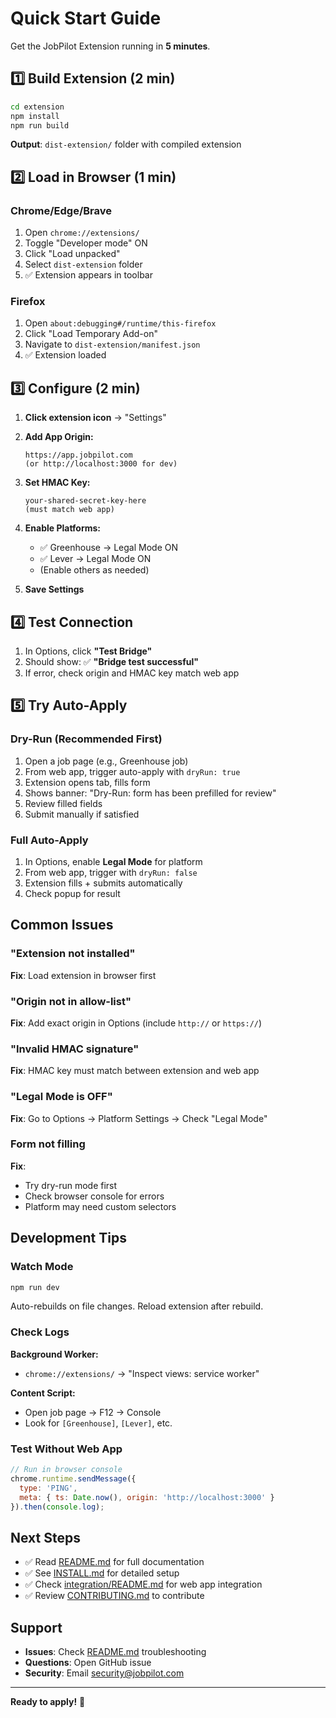 # Quick Start Guide

Get the JobPilot Extension running in **5 minutes**.

## 1️⃣ Build Extension (2 min)

```bash
cd extension
npm install
npm run build
```

**Output**: `dist-extension/` folder with compiled extension

## 2️⃣ Load in Browser (1 min)

### Chrome/Edge/Brave

1. Open `chrome://extensions/`
2. Toggle "Developer mode" ON
3. Click "Load unpacked"
4. Select `dist-extension` folder
5. ✅ Extension appears in toolbar

### Firefox

1. Open `about:debugging#/runtime/this-firefox`
2. Click "Load Temporary Add-on"
3. Navigate to `dist-extension/manifest.json`
4. ✅ Extension loaded

## 3️⃣ Configure (2 min)

1. **Click extension icon** → "Settings"

2. **Add App Origin:**
   ```
   https://app.jobpilot.com
   (or http://localhost:3000 for dev)
   ```

3. **Set HMAC Key:**
   ```
   your-shared-secret-key-here
   (must match web app)
   ```

4. **Enable Platforms:**
   - ✅ Greenhouse → Legal Mode ON
   - ✅ Lever → Legal Mode ON
   - (Enable others as needed)

5. **Save Settings**

## 4️⃣ Test Connection

1. In Options, click **"Test Bridge"**
2. Should show: ✅ **"Bridge test successful"**
3. If error, check origin and HMAC key match web app

## 5️⃣ Try Auto-Apply

### Dry-Run (Recommended First)

1. Open a job page (e.g., Greenhouse job)
2. From web app, trigger auto-apply with `dryRun: true`
3. Extension opens tab, fills form
4. Shows banner: "Dry-Run: form has been prefilled for review"
5. Review filled fields
6. Submit manually if satisfied

### Full Auto-Apply

1. In Options, enable **Legal Mode** for platform
2. From web app, trigger with `dryRun: false`
3. Extension fills + submits automatically
4. Check popup for result

## Common Issues

### "Extension not installed"

**Fix**: Load extension in browser first

### "Origin not in allow-list"

**Fix**: Add exact origin in Options (include `http://` or `https://`)

### "Invalid HMAC signature"

**Fix**: HMAC key must match between extension and web app

### "Legal Mode is OFF"

**Fix**: Go to Options → Platform Settings → Check "Legal Mode"

### Form not filling

**Fix**: 
- Try dry-run mode first
- Check browser console for errors
- Platform may need custom selectors

## Development Tips

### Watch Mode

```bash
npm run dev
```

Auto-rebuilds on file changes. Reload extension after rebuild.

### Check Logs

**Background Worker:**
- `chrome://extensions/` → "Inspect views: service worker"

**Content Script:**
- Open job page → F12 → Console
- Look for `[Greenhouse]`, `[Lever]`, etc.

### Test Without Web App

```javascript
// Run in browser console
chrome.runtime.sendMessage({
  type: 'PING',
  meta: { ts: Date.now(), origin: 'http://localhost:3000' }
}).then(console.log);
```

## Next Steps

- ✅ Read [README.md](./README.md) for full documentation
- ✅ See [INSTALL.md](./INSTALL.md) for detailed setup
- ✅ Check [integration/README.md](./integration/README.md) for web app integration
- ✅ Review [CONTRIBUTING.md](./CONTRIBUTING.md) to contribute

## Support

- **Issues**: Check [README.md](./README.md) troubleshooting
- **Questions**: Open GitHub issue
- **Security**: Email security@jobpilot.com

---

**Ready to apply!** 🚀
